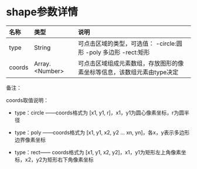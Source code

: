 # shape参数详情

| 名称 | 类型 | 说明 |
| :--- | :--- | :--- |
| type | String | 可点击区域的类型，可选值：                  -circle:圆形 -poly 多边形 -rect:矩形 |
| coords | Array.&lt;Number&gt; | 可点击区域组成元素数组，存放图形的像素坐标等信息，该数组元素由type决定 |

备注：

coords取值说明：

* type：circle ——coords格式为 \[x1, y1, r\]，x1，y1为圆心像素坐标，r为圆半径

* type：poly ——coords格式为 \[x1, y1, x2, y2 … xn, yn\]，各x，y表示多边形边界像素坐标

* type：rect—— coords格式为 \[x1, y1, x2, y2\]，x1，y1为矩形左上角像素坐标，x2，y2为矩形右下角像素坐标



